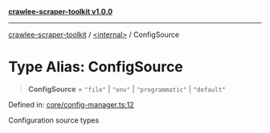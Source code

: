 [**crawlee-scraper-toolkit v1.0.0**](../../README.md)

***

[crawlee-scraper-toolkit](../../globals.md) / [\<internal\>](../README.md) / ConfigSource

# Type Alias: ConfigSource

> **ConfigSource** = `"file"` \| `"env"` \| `"programmatic"` \| `"default"`

Defined in: [core/config-manager.ts:12](https://github.com/devalexanderdaza/crawlee-scraper-toolkit/blob/main/src/core/config-manager.ts#L12)

Configuration source types
